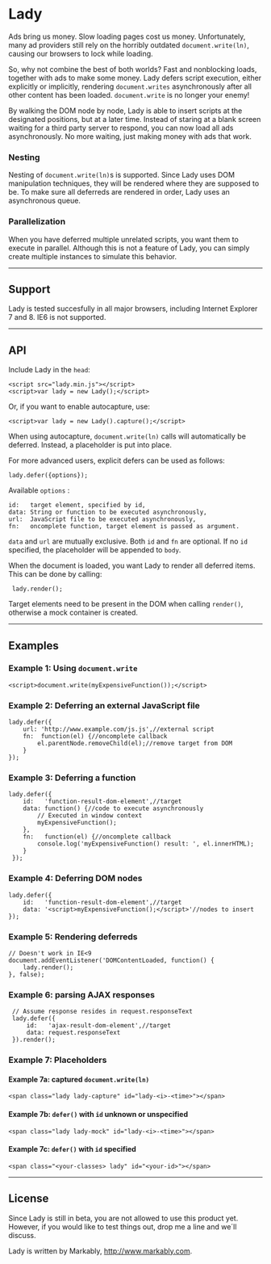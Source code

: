 Lady
====

Ads bring us money. Slow loading pages cost us money. Unfortunately, many ad providers still rely on the horribly outdated `document.write(ln)`, causing our browsers to lock while loading.

So, why not combine the best of both worlds? Fast and nonblocking loads, together with ads to make some money. Lady defers script execution, either explicitly or implicitly, rendering `document.writes` asynchronously after all other content has been loaded. `document.write` is no longer your enemy!

By walking the DOM node by node, Lady is able to insert scripts at the designated positions, but at a later time. Instead of staring at a blank screen waiting for a third party server to respond, you can now load all ads asynchronously. No more waiting, just making money with ads that work.

### Nesting
Nesting of `document.write(ln)`s is supported. Since Lady uses DOM manipulation techniques, they will be rendered where they are supposed to be. To make sure all deferreds are rendered in order, Lady uses an asynchronous queue.

### Parallelization
When you have deferred multiple unrelated scripts, you want them to execute in parallel. Although this is not a feature of Lady, you can simply create multiple instances to simulate this behavior.

- - -
## Support
Lady is tested succesfully in all major browsers, including Internet Explorer 7 and 8. IE6 is not supported.

- - -
## API

Include Lady in the `head`:

    <script src="lady.min.js"></script>
    <script>var lady = new Lady();</script>

Or, if you want to enable autocapture, use:

    <script>var lady = new Lady().capture();</script>


When using autocapture, `document.write(ln)` calls will automatically be deferred. Instead, a placeholder is put into place.

For more advanced users, explicit defers can be used as follows:

    lady.defer({options});

Available `options` :

    id:   target element, specified by id,
    data: String or function to be executed asynchronously,
    url:  JavaScript file to be executed asynchronously,
    fn:   oncomplete function, target element is passed as argument.

`data` and `url` are mutually exclusive. Both `id` and `fn` are optional. If no `id` specified, the placeholder will be appended to `body`.

When the document is loaded, you want Lady to render all deferred items. This can be done by calling:

     lady.render();

Target elements need to be present in the DOM when calling `render()`, otherwise a mock container is created. 

- - -
## Examples

### Example 1: Using `document.write`
    <script>document.write(myExpensiveFunction());</script>

### Example 2: Deferring an external JavaScript file
    lady.defer({
        url: 'http://www.example.com/js.js',//external script
        fn:  function(el) {//oncomplete callback
            el.parentNode.removeChild(el);//remove target from DOM
        }
    });

### Example 3: Deferring a function
    lady.defer({
        id:   'function-result-dom-element',//target
        data: function() {//code to execute asynchronously
            // Executed in window context
            myExpensiveFunction();
        },
        fn:   function(el) {//oncomplete callback
            console.log('myExpensiveFunction() result: ', el.innerHTML);
        }
     });

### Example 4: Deferring DOM nodes
    lady.defer({
        id:   'function-result-dom-element',//target
        data: '<script>myExpensiveFunction();</script>'//nodes to insert
    });

### Example 5: Rendering deferreds
    // Doesn't work in IE<9
    document.addEventListener('DOMContentLoaded, function() {
        lady.render();
    }, false);

### Example 6: parsing AJAX responses
     // Assume response resides in request.responseText
     lady.defer({
         id:   'ajax-result-dom-element',//target
         data: request.responseText
     }).render();

### Example 7: Placeholders
#### Example 7a: captured `document.write(ln)`
    <span class="lady lady-capture" id="lady-<i>-<time>"></span>

#### Example 7b: `defer()` with `id` unknown or unspecified
    <span class="lady lady-mock" id="lady-<i>-<time>"></span>

#### Example 7c: `defer()` with `id` specified
    <span class="<your-classes> lady" id="<your-id>"></span>

- - -
## License
Since Lady is still in beta, you are not allowed to use this product yet. However, if you would like to test things out, drop me a line and we´ll discuss.

Lady is written by Markably, http://www.markably.com.